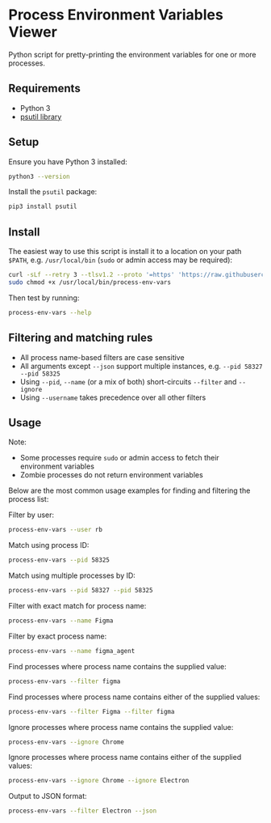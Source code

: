 # Process Environment Variables Viewer

Python script for pretty-printing the environment variables for one or more processes.

## Requirements

- Python 3
- [psutil library](https://pypi.org/project/psutil/)

## Setup

Ensure you have Python 3 installed:

```sh
python3 --version
```

Install the `psutil` package:

```sh
pip3 install psutil
```

## Install

The easiest way to use this script is install it to a location on your path `$PATH`, e.g. `/usr/local/bin` (`sudo` or admin access may be required):

```sh
curl -sLf --retry 3 --tlsv1.2 --proto '=https' 'https://raw.githubusercontent.com/DopplerUniversity/process-env-vars/main/process-env-vars.py' | sudo tee /usr/local/bin/process-env-vars &>/dev/null
sudo chmod +x /usr/local/bin/process-env-vars
```

Then test by running:

```sh
process-env-vars --help
```

## Filtering and matching rules

- All process name-based filters are case sensitive
- All arguments except `--json` support multiple instances, e.g. `--pid 58327 --pid 58325`
- Using `--pid`, `--name` (or a mix of both) short-circuits `--filter` and `--ignore`
- Using `--username` takes precedence over all other filters

## Usage

Note:

- Some processes require `sudo` or admin access to fetch their environment variables
- Zombie processes do not return environment variables

Below are the most common usage examples for finding and filtering the process list:

Filter by user:

```sh
process-env-vars --user rb
```

Match using process ID:

```sh
process-env-vars --pid 58325
```

Match using multiple processes by ID:

```sh
process-env-vars --pid 58327 --pid 58325
```

Filter with exact match for process name:

```sh
process-env-vars --name Figma
```

Filter by exact process name:

```sh
process-env-vars --name figma_agent
```

Find processes where process name contains the supplied value:

```sh
process-env-vars --filter figma
```

Find processes where process name contains either of the supplied values:

```sh
process-env-vars --filter Figma --filter figma
```

Ignore processes where process name contains the supplied value:

```sh
process-env-vars --ignore Chrome
```

Ignore processes where process name contains either of the supplied values:

```sh
process-env-vars --ignore Chrome --ignore Electron
```

Output to JSON format:

```sh
process-env-vars --filter Electron --json
```
